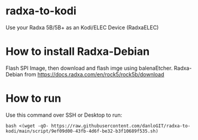 # radxa-to-kodi
Use your Radxa 5B/5B+ as an Kodi/ELEC Device (RadxaELEC)
# How to install Radxa-Debian
Flash SPI Image, then download and flash imge using balenaEtcher. Radxa-Debian from https://docs.radxa.com/en/rock5/rock5b/download
# How to run
Use this command over SSH or Desktop to run:
```
bash <(wget -qO- https://raw.githubusercontent.com/danloGIT/radxa-to-kodi/main/script/9ef09d00-43fb-4d6f-be32-b3f10689f535.sh)

